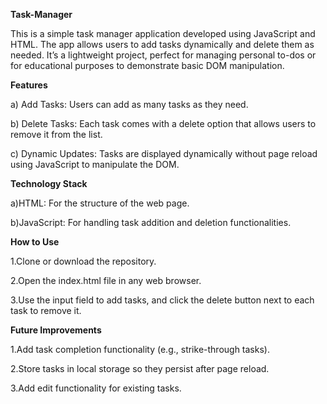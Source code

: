 **Task-Manager**

This is a simple task manager application developed using JavaScript and HTML. The app allows users to add tasks dynamically and delete them as needed. It’s a lightweight project, perfect for managing personal to-dos or for educational purposes to demonstrate basic DOM manipulation.


**Features**

  a) Add Tasks: Users can add as many tasks as they need.
  
  b) Delete Tasks: Each task comes with a delete option that allows users to remove it from the list.
  
  c) Dynamic Updates: Tasks are displayed dynamically without page reload using JavaScript to manipulate the DOM.


**Technology Stack**

  a)HTML: For the structure of the web page.
  
  b)JavaScript: For handling task addition and deletion functionalities.

**How to Use**

  1.Clone or download the repository.

  2.Open the index.html file in any web browser.
  
  3.Use the input field to add tasks, and click the delete button next to each task to remove it.


**Future Improvements**

  1.Add task completion functionality (e.g., strike-through tasks).

  2.Store tasks in local storage so they persist after page reload.

  3.Add edit functionality for existing tasks.
